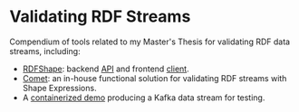 # Validating RDF Streams
Compendium of tools related to my Master's Thesis for validating RDF data streams, including:
- [RDFShape](https://github.com/weso/rdfshape): backend [API](https://github.com/weso/rdfshape-api) and frontend [client](https://github.com/weso/rdfshape-client).
- [Comet](https://github.com/ulitol97/comet): an in-house functional solution for validating RDF streams with Shape Expressions.
- A [containerized demo](https://github.com/ulitol97/kafka-producer-demo) producing a Kafka data stream for testing.
